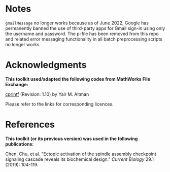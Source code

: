 # Notes
``gmailMessage`` no longer works because as of June 2022, Google has permanently banned the use of third-party apps for Gmail sign-in using only the username and password. The p-file has been removed from this repo and related error messaging functionality in all batch preprocessing scripts no longer works.

# Acknowledgments
**This toolkit used/adapted the following codes from MathWorks File Exchange:**

[cprintf](https://www.mathworks.com/matlabcentral/fileexchange/24093-cprintf-display-formatted-colored-text-in-command-window) (Revision: 1.10) by Yair M. Altman

Please refer to the links for corresponding licences.

# References
**This toolkit (or its previous version) was used in the following publications:**

Chen, Chu, et al. "Ectopic activation of the spindle assembly checkpoint signaling cascade reveals its biochemical design." *Current Biology* 29.1 (2019): 104-119.
